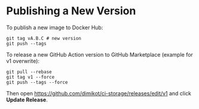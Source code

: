 # Publishing a New Version

To publish a new image to Docker Hub:

```
git tag vA.B.C # new version
git push --tags
```

To release a new GitHub Action version to GitHub Marketplace (example for v1
overwrite):

```
git pull --rebase
git tag v1 --force
git push --tags --force
```

Then open https://github.com/dimikot/ci-storage/releases/edit/v1 and click
**Update Release**.
